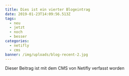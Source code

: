 ```yaml
---
title: Dies ist ein vierter Blogeintrag
date: 2019-01-23T14:09:56.513Z
tags:
  - neu
  - jetzt
  - noch
  - besser
categories:
  - netifly
  - cms
banner: /img/uploads/blog-recent-2.jpg
---
```

Dieser Beitrag ist mit dem CMS von Netifly verfasst worden
